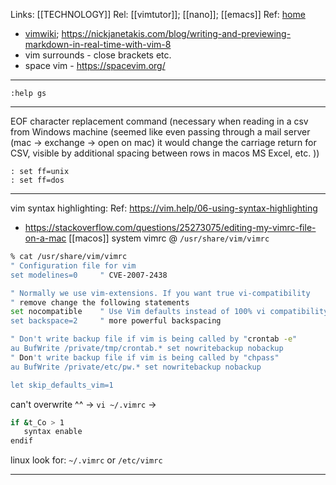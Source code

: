 Links: [[TECHNOLOGY]]
Rel: [[vimtutor]]; [[nano]]; [[emacs]]
Ref: [home](https://www.vim.org/)
- [vimwiki](https://vimwiki.github.io/); https://nickjanetakis.com/blog/writing-and-previewing-markdown-in-real-time-with-vim-8
- vim surrounds - close brackets etc. 
- space vim - https://spacevim.org/

--- 

```
:help gs
```

--- 

EOF character replacement command (necessary when reading in a csv from Windows machine (seemed like even passing through a mail server (mac -> exchange -> open on mac) it would change the carriage return for CSV, visible by additional spacing between rows in macos MS Excel, etc. ))
```
: set ff=unix
: set ff=dos
```


--- 
vim syntax highlighting:
Ref: https://vim.help/06-using-syntax-highlighting
- https://stackoverflow.com/questions/25273075/editing-my-vimrc-file-on-a-mac
[[macos]] system vimrc @ ```/usr/share/vim/vimrc```

```bash
% cat /usr/share/vim/vimrc
" Configuration file for vim
set modelines=0		" CVE-2007-2438

" Normally we use vim-extensions. If you want true vi-compatibility
" remove change the following statements
set nocompatible	" Use Vim defaults instead of 100% vi compatibility
set backspace=2		" more powerful backspacing

" Don't write backup file if vim is being called by "crontab -e"
au BufWrite /private/tmp/crontab.* set nowritebackup nobackup
" Don't write backup file if vim is being called by "chpass"
au BufWrite /private/etc/pw.* set nowritebackup nobackup

let skip_defaults_vim=1
```
can't overwrite ^^ 
->
```vi ~/.vimrc```
->
```bash
if &t_Co > 1
   syntax enable
endif
```

linux look for:
```~/.vimrc``` or ```/etc/vimrc```

--- 
